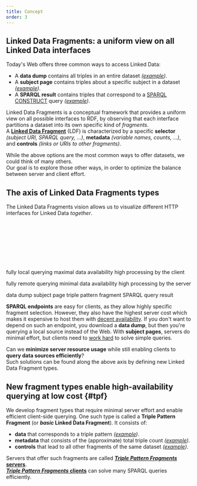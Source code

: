 ```yaml
---
title: Concept
order: 3
---
```


## Linked Data Fragments: a uniform view on all Linked Data interfaces
Today's Web offers three common ways to access Linked Data:

- A **data dump** contains all triples in an entire dataset
  _([example](http://downloads.dbpedia.org/3.9/en/))_.
- A **subject page** contains triples about a specific subject in a dataset
  _([example](http://dbpedia.org/page/Linked_data))_.
- A **SPARQL result** contains triples that correspond to a [SPARQL CONSTRUCT](http://www.w3.org/TR/sparql11-query/#construct) query
  _([example](http://dbpedia.org/sparql?default-graph-uri=http%3A%2F%2Fdbpedia.org&query=CONSTRUCT+%7B+%3Fp+a+dbpedia-owl%3AArtist+%7D%0D%0AWHERE+%7B+%3Fp+a+dbpedia-owl%3AArtist+%7D&format=text%2Fturtle))_.

Linked Data Fragments is a conceptual framework that provides a uniform view on all possible interfaces to RDF,
by observing that each interface partitions a dataset into its own specific kind of _fragments_.
<br>
A [**Linked Data Fragment**](/in-depth/#ldf) (LDF) is characterized
by a specific **selector** _(subject URI, SPARQL query, …)_,
**metadata** _(variable names, counts, …)_,
and **controls** _(links or URIs to other fragments)_.

While the above options are the most common ways to offer datasets,
we could think of many others.
<br>
Our goal is to explore those other ways,
in order to optimize the balance between server and client effort.



## The axis of Linked Data Fragments types
The Linked Data Fragments vision
allows us to visualize different HTTP interfaces for Linked Data _together_.

<svg height="115">
  <marker id="rightArrow" markerWidth="10" markerHeight="10" refx="10" refy="5">
    <polyline points="0,0 10,5 0,10"  fill="none" stroke="black" />
  </marker>
  <marker id="leftArrow" markerWidth="10" markerHeight="10" refx="0" refy="5">
    <polyline points="10,0 0,5 10,10" fill="none" stroke="black" />
  </marker>

  <line x1="0" y1="74" x2="100%" y2="74"
        style="marker-start: url(#leftArrow); marker-end: url(#rightArrow);"/>

  <text x="0.5%" y="25" class="caption">fully local querying</text>
  <text x="0.5%" y="42" class="caption">maximal data availability</text>
  <text x="0.5%" y="59" class="caption">high processing by the client</text>

  <text x="99.5%" y="25" class="caption right">fully remote querying</text>
  <text x="99.5%" y="42" class="caption right">minimal data availability</text>
  <text x="99.5%" y="59" class="caption right">high processing by the server</text>

  <line x1="5%"  x2="5%"  y1="69" y2="80" />
  <line x1="20%" x2="20%" y1="69" y2="80" />
  <line x1="43%" x2="43%" y1="69" y2="80" />
  <line x1="85%" x2="85%" y1="69" y2="80" />
  <text  x="7%"   y="95"  class="label">data dump</text>
  <text  x="22%"  y="95"  class="label">subject page</text>
  <text  x="43%"  y="95"  class="label"><a xlink:href="#tpf">triple pattern fragment</a></text>
  <text  x="85%"  y="95"  class="label">SPARQL query result</text>
</svg>

**SPARQL endpoints** are easy for clients,
as they allow highly specific fragment selection.
However, they also have the highest server cost
which makes it expensive to host them with [decent availability](http://sw.deri.org/~aidanh/docs/epmonitorISWC.pdf).
If you don't want to depend on such an endpoint,
you download a **data dump**,
but then you're querying a local source instead of the Web.
With **subject pages**, servers do minimal effort,
but clients need to [work hard](http://squin.sourceforge.net/) to solve simple queries.

Can we **minimize server resource usage**
while still enabling clients to **query data sources efficiently**?
<br>
Such solutions can be found along the above axis
by defining new Linked Data Fragment types.

## New fragment types enable high-availability querying at low cost {#tpf}
We develop fragment types that require minimal server effort
and enable efficient client-side querying.
One such type is called a **Triple Pattern Fragment**
(or **_basic_ Linked Data Fragment**).
It consists of:

- **data** that corresponds to a triple pattern
  _([example](http://data.linkeddatafragments.org/dbpedia?subject=&predicate=rdf%3Atype&object=dbpedia-owl%3ARestaurant))_.
- **metadata** that consists of the (approximate) total triple count
  _([example](http://data.linkeddatafragments.org/dbpedia?subject=&predicate=rdf%3Atype&object=))_.
- **controls** that lead to all other fragments of the same dataset
  _([example](http://data.linkeddatafragments.org/dbpedia?subject=&predicate=&object=%22John%22%40en))_.

Servers that offer such fragments are called
[**_Triple Pattern Fragments_ servers**](/software/#server).
<br>
[**_Triple Pattern Fragments_ clients**](/software/#client)
can solve many SPARQL queries efficiently.
